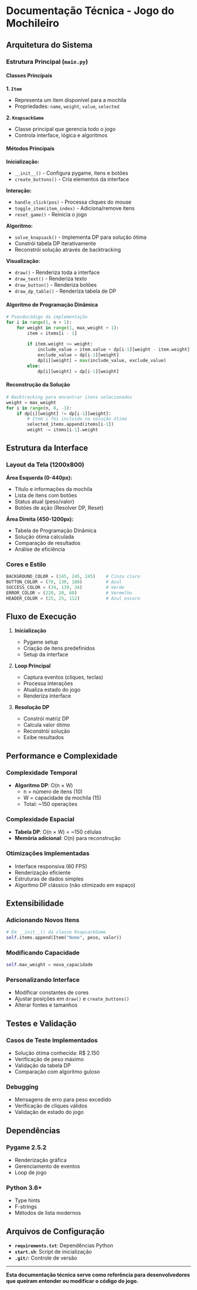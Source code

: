 # Documentação Técnica - Jogo do Mochileiro

## Arquitetura do Sistema

### Estrutura Principal (`main.py`)

#### Classes Principais

**1. `Item`**
- Representa um item disponível para a mochila
- Propriedades: `name`, `weight`, `value`, `selected`

**2. `KnapsackGame`**
- Classe principal que gerencia todo o jogo
- Controla interface, lógica e algoritmos

#### Métodos Principais

**Inicialização:**
- `__init__()` - Configura pygame, itens e botões
- `create_buttons()` - Cria elementos da interface

**Interação:**
- `handle_click(pos)` - Processa cliques do mouse
- `toggle_item(item_index)` - Adiciona/remove itens
- `reset_game()` - Reinicia o jogo

**Algoritmo:**
- `solve_knapsack()` - Implementa DP para solução ótima
- Constrói tabela DP iterativamente
- Reconstrói solução através de backtracking

**Visualização:**
- `draw()` - Renderiza toda a interface
- `draw_text()` - Renderiza texto
- `draw_button()` - Renderiza botões
- `draw_dp_table()` - Renderiza tabela de DP

#### Algoritmo de Programação Dinâmica

```python
# Pseudocódigo da implementação
for i in range(1, n + 1):
    for weight in range(1, max_weight + 1):
        item = items[i - 1]
        
        if item.weight <= weight:
            include_value = item.value + dp[i-1][weight - item.weight]
            exclude_value = dp[i-1][weight]
            dp[i][weight] = max(include_value, exclude_value)
        else:
            dp[i][weight] = dp[i-1][weight]
```

#### Reconstrução da Solução

```python
# Backtracking para encontrar itens selecionados
weight = max_weight
for i in range(n, 0, -1):
    if dp[i][weight] != dp[i-1][weight]:
        # Item i foi incluído na solução ótima
        selected_items.append(items[i-1])
        weight -= items[i-1].weight
```

## Estrutura da Interface

### Layout da Tela (1200x800)

**Área Esquerda (0-440px):**
- Título e informações da mochila
- Lista de itens com botões
- Status atual (peso/valor)
- Botões de ação (Resolver DP, Reset)

**Área Direita (450-1200px):**
- Tabela de Programação Dinâmica
- Solução ótima calculada
- Comparação de resultados
- Análise de eficiência

### Cores e Estilo

```python
BACKGROUND_COLOR = (245, 245, 245)    # Cinza claro
BUTTON_COLOR = (70, 130, 180)         # Azul
SUCCESS_COLOR = (34, 139, 34)         # Verde
ERROR_COLOR = (220, 20, 60)           # Vermelho
HEADER_COLOR = (25, 25, 112)          # Azul escuro
```

## Fluxo de Execução

1. **Inicialização**
   - Pygame setup
   - Criação de itens predefinidos
   - Setup da interface

2. **Loop Principal**
   - Captura eventos (cliques, teclas)
   - Processa interações
   - Atualiza estado do jogo
   - Renderiza interface

3. **Resolução DP**
   - Constrói matriz DP
   - Calcula valor ótimo
   - Reconstrói solução
   - Exibe resultados

## Performance e Complexidade

### Complexidade Temporal
- **Algoritmo DP**: O(n × W)
  - n = número de itens (10)
  - W = capacidade da mochila (15)
  - Total: ~150 operações

### Complexidade Espacial
- **Tabela DP**: O(n × W) = ~150 células
- **Memória adicional**: O(n) para reconstrução

### Otimizações Implementadas
- Interface responsiva (60 FPS)
- Renderização eficiente
- Estruturas de dados simples
- Algoritmo DP clássico (não otimizado em espaço)

## Extensibilidade

### Adicionando Novos Itens
```python
# Em __init__() da classe KnapsackGame
self.items.append(Item("Nome", peso, valor))
```

### Modificando Capacidade
```python
self.max_weight = nova_capacidade
```

### Personalizando Interface
- Modificar constantes de cores
- Ajustar posições em `draw()` e `create_buttons()`
- Alterar fontes e tamanhos

## Testes e Validação

### Casos de Teste Implementados
- Solução ótima conhecida: R$ 2.150
- Verificação de peso máximo
- Validação da tabela DP
- Comparação com algoritmo guloso

### Debugging
- Mensagens de erro para peso excedido
- Verificação de cliques válidos
- Validação de estado do jogo

## Dependências

### Pygame 2.5.2
- Renderização gráfica
- Gerenciamento de eventos
- Loop de jogo

### Python 3.6+
- Type hints
- F-strings
- Métodos de lista modernos

## Arquivos de Configuração

- **`requirements.txt`**: Dependências Python
- **`start.sh`**: Script de inicialização
- **`.git/`**: Controle de versão

---

**Esta documentação técnica serve como referência para desenvolvedores que queiram entender ou modificar o código do jogo.**
